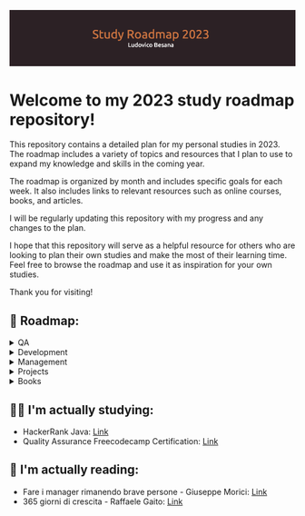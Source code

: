 ![github-header-image](github-header-image.png)

# Welcome to my 2023 study roadmap repository!

This repository contains a detailed plan for my personal studies in 2023. The roadmap includes a variety of topics and resources that I plan to use to expand my knowledge and skills in the coming year.

The roadmap is organized by month and includes specific goals for each week. It also includes links to relevant resources such as online courses, books, and articles.

I will be regularly updating this repository with my progress and any changes to the plan.

I hope that this repository will serve as a helpful resource for others who are looking to plan their own studies and make the most of their learning time. Feel free to browse the roadmap and use it as inspiration for your own studies.

Thank you for visiting!

## 📍 Roadmap:

<details>
  <summary>QA</summary>
  
1. Quality Assurance Freecodecamp Certification: [Link](https://www.freecodecamp.org/learn/quality-assurance/)
2. Playwright
  
</details>

<details>
  <summary>Development</summary>
  
1. HackerRank Java: [Link](https://www.hackerrank.com/domains/java)

</details>

<details>
  <summary>Management</summary>
  Coming Soon.
</details>

<details>
  <summary>Projects</summary>
  Coming Soon.
</details>

<details>
  <summary>Books</summary>
   
1. Fare i manager rimanendo brave persone - Giuseppe Morici: [Link](https://www.amazon.it/manager-rimanendo-persone-Istruzioni-evitare/dp/8807890879/)
2. 365 giorni di crescita - Raffaele Gaito: [Link](https://www.amazon.it/365-giorni-crescita-riflessioni-professione/dp/B0BNYWZKMH/)

</details>

## 👨‍🎓 I'm actually studying:

- HackerRank Java: [Link](https://www.hackerrank.com/domains/java)
- Quality Assurance Freecodecamp Certification: [Link](https://www.freecodecamp.org/learn/quality-assurance/)


## 📖 I'm actually reading:

- Fare i manager rimanendo brave persone - Giuseppe Morici: [Link](https://www.amazon.it/manager-rimanendo-persone-Istruzioni-evitare/dp/8807890879/)
- 365 giorni di crescita - Raffaele Gaito: [Link](https://www.amazon.it/365-giorni-crescita-riflessioni-professione/dp/B0BNYWZKMH/)
